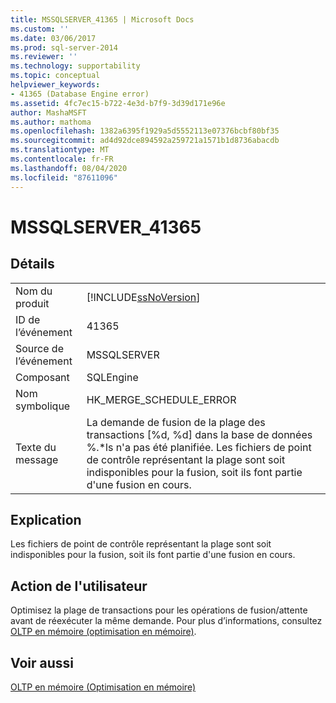 ```yaml
---
title: MSSQLSERVER_41365 | Microsoft Docs
ms.custom: ''
ms.date: 03/06/2017
ms.prod: sql-server-2014
ms.reviewer: ''
ms.technology: supportability
ms.topic: conceptual
helpviewer_keywords:
- 41365 (Database Engine error)
ms.assetid: 4fc7ec15-b722-4e3d-b7f9-3d39d171e96e
author: MashaMSFT
ms.author: mathoma
ms.openlocfilehash: 1382a6395f1929a5d5552113e07376bcbf80bf35
ms.sourcegitcommit: ad4d92dce894592a259721a1571b1d8736abacdb
ms.translationtype: MT
ms.contentlocale: fr-FR
ms.lasthandoff: 08/04/2020
ms.locfileid: "87611096"
---
```

# <a name="mssqlserver_41365"></a>MSSQLSERVER_41365
    
## <a name="details"></a>Détails  
  
|||  
|-|-|  
|Nom du produit|[!INCLUDE[ssNoVersion](../../includes/ssnoversion-md.md)]|  
|ID de l’événement|41365|  
|Source de l’événement|MSSQLSERVER|  
|Composant|SQLEngine|  
|Nom symbolique|HK_MERGE_SCHEDULE_ERROR|  
|Texte du message|La demande de fusion de la plage des transactions [%d, %d] dans la base de données %.*ls n'a pas été planifiée. Les fichiers de point de contrôle représentant la plage sont soit indisponibles pour la fusion, soit ils font partie d'une fusion en cours.|  
  
## <a name="explanation"></a>Explication  
 Les fichiers de point de contrôle représentant la plage sont soit indisponibles pour la fusion, soit ils font partie d'une fusion en cours.  
  
## <a name="user-action"></a>Action de l'utilisateur  
 Optimisez la plage de transactions pour les opérations de fusion/attente avant de réexécuter la même demande. Pour plus d’informations, consultez [OLTP en mémoire &#40;optimisation en mémoire&#41;](../in-memory-oltp/in-memory-oltp-in-memory-optimization.md).  
  
## <a name="see-also"></a>Voir aussi  
 [OLTP en mémoire &#40;Optimisation en mémoire&#41;](../in-memory-oltp/in-memory-oltp-in-memory-optimization.md)  
  
  
